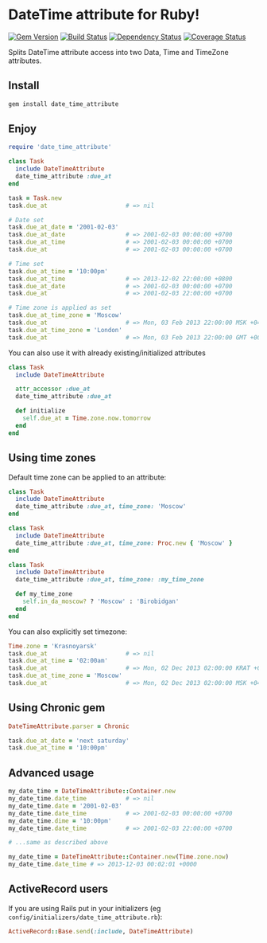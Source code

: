 # DateTime attribute for Ruby!
[![Gem Version](https://badge.fury.io/rb/date_time_attribute.png)](http://badge.fury.io/rb/date_time_attribute)
[![Build Status](https://travis-ci.org/einzige/date_time_attribute.png?branch=master)](https://travis-ci.org/einzige/date_time_attribute)
[![Dependency Status](https://gemnasium.com/einzige/date_time_attribute.png)](https://gemnasium.com/einzige/date_time_attribute)
[![Coverage Status](https://coveralls.io/repos/einzige/date_time_attribute/badge.png)](https://coveralls.io/r/einzige/date_time_attribute)

Splits DateTime attribute access into two Data, Time and TimeZone attributes.

## Install

```bash
gem install date_time_attribute
```

## Enjoy

```ruby
require 'date_time_attribute'

class Task
  include DateTimeAttribute
  date_time_attribute :due_at
end

task = Task.new
task.due_at                      # => nil

# Date set
task.due_at_date = '2001-02-03'
task.due_at_date                 # => 2001-02-03 00:00:00 +0700
task.due_at_time                 # => 2001-02-03 00:00:00 +0700
task.due_at                      # => 2001-02-03 00:00:00 +0700

# Time set
task.due_at_time = '10:00pm'
task.due_at_time                 # => 2013-12-02 22:00:00 +0800
task.due_at_date                 # => 2001-02-03 00:00:00 +0700
task.due_at                      # => 2001-02-03 22:00:00 +0700

# Time zone is applied as set
task.due_at_time_zone = 'Moscow'
task.due_at                      # => Mon, 03 Feb 2013 22:00:00 MSK +04:00
task.due_at_time_zone = 'London'
task.due_at                      # => Mon, 03 Feb 2013 22:00:00 GMT +00:00
```

You can also use it with already existing/initialized attributes

```ruby
class Task
  include DateTimeAttribute

  attr_accessor :due_at
  date_time_attribute :due_at

  def initialize
    self.due_at = Time.zone.now.tomorrow
  end
end
```

## Using time zones

Default time zone can be applied to an attribute:

```ruby
class Task
  include DateTimeAttribute
  date_time_attribute :due_at, time_zone: 'Moscow'
end
```

```ruby
class Task
  include DateTimeAttribute
  date_time_attribute :due_at, time_zone: Proc.new { 'Moscow' }
end
```

```ruby
class Task
  include DateTimeAttribute
  date_time_attribute :due_at, time_zone: :my_time_zone

  def my_time_zone
    self.in_da_moscow? ? 'Moscow' : 'Birobidgan'
  end
end
```

You can also explicitly set timezone:

```ruby
Time.zone = 'Krasnoyarsk'
task.due_at                      # => nil
task.due_at_time = '02:00am'
task.due_at                      # => Mon, 02 Dec 2013 02:00:00 KRAT +08:00
task.due_at_time_zone = 'Moscow'
task.due_at                      # => Mon, 02 Dec 2013 02:00:00 MSK +04:00
```

## Using Chronic gem

```ruby
DateTimeAttribute.parser = Chronic

task.due_at_date = 'next saturday'
task.due_at_time = '10:00pm'
```

## Advanced usage

```ruby
my_date_time = DateTimeAttribute::Container.new
my_date_time.date_time           # => nil
my_date_time.date = '2001-02-03'
my_date_time.date_time           # => 2001-02-03 00:00:00 +0700
my_date_time.dime = '10:00pm'
my_date_time.date_time           # => 2001-02-03 22:00:00 +0700

# ...same as described above

my_date_time = DateTimeAttribute::Container.new(Time.zone.now)
my_date_time.date_time # => 2013-12-03 00:02:01 +0000
```

## ActiveRecord users

If you are using Rails put in your initializers (eg `config/initializers/date_time_attribute.rb`):

```ruby
ActiveRecord::Base.send(:include, DateTimeAttribute)
```


